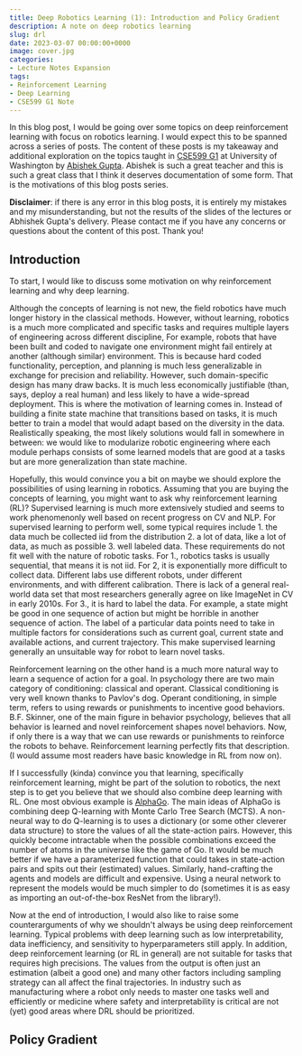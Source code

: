 ```yaml
---
title: Deep Robotics Learning (1): Introduction and Policy Gradient
description: A note on deep robotics learning
slug: drl
date: 2023-03-07 00:00:00+0000
image: cover.jpg
categories:
- Lecture Notes Expansion
tags:
- Reinforcement Learning
- Deep Learning
- CSE599 G1 Note
---
```


In this blog post, I would be going over some topics on deep reinforcement learning with focus on robotics learning. I would 
expect this to be spanned across a series of posts. The content of these posts is my takeaway and additional exploration 
on the topics taught in [CSE599 G1](https://courses.cs.washington.edu/courses/cse599g/23wi/) at University of Washington
by [Abishek Gupta](https://homes.cs.washington.edu/~abhgupta/). Abishek is such a great teacher and this is such a great 
class that I think it deserves documentation of some form. That is the motivations of this blog posts series. 

**Disclaimer**: if there is any error in this blog posts, it is entirely my mistakes and my misunderstanding, but not 
the results of the slides of the lectures or Abhishek Gupta's delivery. Please contact me if you have any concerns or 
questions about the content of this post. Thank you!

## Introduction

To start, I would like to discuss some motivation on why reinforcement learning and why deep learning. 

Although the concepts of learning is not new, the field robotics have much longer history in the classical methods. However, without learning, robotics is a much more complicated and specific tasks and requires multiple 
layers of engineering across different discipline, For example, robots that have been built and coded to navigate one 
environment might fail entirely at another (although similar) environment. This is because hard coded functionality, 
perception, and planning is much less generalizable in exchange for precision and reliability. However, such domain-specific
design has many draw backs. It is much less economically justifiable (than, says, deploy a real human) and less likely
to have a wide-spread deployment. This is where the motivation of learning comes in. Instead of building a finite state
machine that transitions based on tasks, it is much better to train a model that would adapt based on the diversity in 
the data. Realistically speaking, the most likely solutions would fall in somewhere in between: we would like to 
modularize robotic engineering where each module perhaps consists of some learned models that are good at a tasks but 
are more generalization than state machine.

Hopefully, this would convince you a bit on maybe we should explore the possibilities of using learning in robotics. 
Assuming that you are buying the concepts of learning, you might want to ask why reinforcement learning (RL)? Supervised
learning is much more extensively studied and seems to work phenomenonly well based on recent progress on CV and NLP.
For supervised learning to perform well, some typical requires include 1. the data much be collected iid from the 
distribution 2. a lot of data, like a lot of data, as much as possible 3. well labeled data. These requirements 
do not fit well with the nature of robotic tasks. For 1., robotics tasks is usually sequential, that means it is not iid. 
For 2, it is exponentially more difficult to collect data. Different labs use different robots, under different 
environments, and with different calibration. There is lack of a general real-world data set that most researchers 
generally agree on like ImageNet in CV in early 2010s. For 3., it is hard to label the data. For example, a state 
might be good in one sequence of action but might be horrible in another sequence of action. The label of a particular 
data points need to take in multiple factors for considerations such as current goal, current state and available actions, 
and current trajectory. This make supervised learning generally an unsuitable way for robot to learn novel tasks. 

Reinforcement learning on the other hand is a much more natural way to learn a sequence of action for a goal. In 
psychology there are two main category of conditioning: classical and operant. Classical conditioning is very well
known thanks to Pavlov's dog. Operant conditioning, in simple term, refers to using rewards or punishments to incentive
good behaviors. B.F. Skinner, one of the main figure in behavior psychology, believes that all behavior is learned and 
novel reinforcement shapes novel behaviors. Now, if only there is a way that we can use rewards or punishments to 
reinforce the robots to behave. Reinforcement learning perfectly fits that description. (I would assume
most readers have basic knowledge in RL from now on).

If I successfully (kinda) convince you that learning, specifically reinforcement learning, might be 
part of the solution to robotics, the next step is to get you believe that we should also combine
deep learning with RL. One most obvious example is [AlphaGo](https://www.nature.com/articles/nature16961).
The main ideas of AlphaGo is combining deep Q-learning with Monte Carlo Tree Search (MCTS). A 
non-neural way to do Q-learning is to uses a dictionary (or some other cleverer data structure) to 
store the values of all the state-action pairs. However, this quickly become intractable when the 
possible combinations exceed the number of atoms in the universe like the game of Go. It would be 
much better if we have a parameterized function that could takes in state-action pairs and spits out
their (estimated) values. Similarly, hand-crafting the agents and models are difficult and expensive.
Using a neural network to represent the models would be much simpler to do (sometimes it is as 
easy as importing an out-of-the-box ResNet from the library!). 

Now at the end of introduction, I would also like to raise some counterarguments of why we shouldn't
always be using deep reinforcement learning. Typical problems with deep learning such as low 
interpretability, data inefficiency, and sensitivity to hyperparameters still apply. In addition, 
deep reinforcement learning (or RL in general) are not suitable for tasks that requires high precisions.
The values from the output is often just an estimation (albeit a good one) and many other factors 
including sampling strategy can all affect the final trajectories. In industry such as manufacturing
where a robot only needs to master one tasks well and efficiently or medicine where safety and interpretability is critical
are not (yet) good areas where DRL should be prioritized. 

## Policy Gradient



